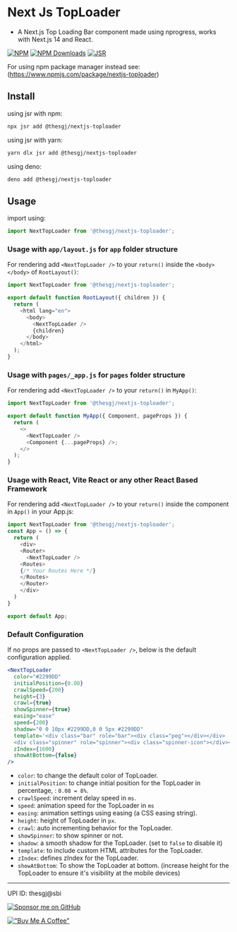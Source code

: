 # Next Js TopLoader

- A Next.js Top Loading Bar component made using nprogress, works with Next.js 14 and React.

[![NPM](https://img.shields.io/badge/NPM-%23CB3837.svg?style=for-the-badge&logo=npm&logoColor=white)](https://www.npmjs.com/package/nextjs-toploader)
[![NPM Downloads](https://img.shields.io/npm/dm/nextjs-toploader?&style=flat-square)](https://www.npmjs.com/package/nextjs-toploader)
[![JSR](https://jsr.io/badges/@thesgj/nextjs-toploader)](https://jsr.io/badges/@thesgj/nextjs-toploader)

For using npm package manager instead see: (https://www.npmjs.com/package/nextjs-toploader)

## Install

using jsr with npm:

```bash
npx jsr add @thesgj/nextjs-toploader
```

using jsr with yarn:

```bash
yarn dlx jsr add @thesgj/nextjs-toploader
```

using deno:

```bash
deno add @thesgj/nextjs-toploader
```

## Usage

import using:

```js
import NextTopLoader from '@thesgj/nextjs-toploader';
```

### Usage with `app/layout.js` for `app` folder structure

For rendering add `<NextTopLoader />` to your `return()` inside the `<body></body>` of `RootLayout()`:

```js
import NextTopLoader from '@thesgj/nextjs-toploader';

export default function RootLayout({ children }) {
  return (
    <html lang="en">
      <body>
        <NextTopLoader />
        {children}
      </body>
    </html>
  );
}
```

### Usage with `pages/_app.js` for `pages` folder structure

For rendering add `<NextTopLoader />` to your `return()` in `MyApp()`:

```js
import NextTopLoader from '@thesgj/nextjs-toploader';

export default function MyApp({ Component, pageProps }) {
  return (
    <>
      <NextTopLoader />
      <Component {...pageProps} />;
    </>
  );
}
```

### Usage with React, Vite React or any other React Based Framework

For rendering add `<NextTopLoader />` to your `return()` inside the <Router><Router/> component in `App()` in your App.js:


```js
import NextTopLoader from '@thesgj/nextjs-toploader';
const App = () => {
  return (
    <div>
    <Router>
      <NextTopLoader />
    <Routes>
    {/* Your Routes Here */}
    </Routes>
    </Router>
    </div>
  )
}

export default App;
```

### Default Configuration

If no props are passed to `<NextTopLoader />`, below is the default configuration applied.

```jsx
<NextTopLoader
  color="#2299DD"
  initialPosition={0.08}
  crawlSpeed={200}
  height={3}
  crawl={true}
  showSpinner={true}
  easing="ease"
  speed={200}
  shadow="0 0 10px #2299DD,0 0 5px #2299DD"
  template='<div class="bar" role="bar"><div class="peg"></div></div> 
  <div class="spinner" role="spinner"><div class="spinner-icon"></div></div>'
  zIndex={1600}
  showAtBottom={false}
/>
```

- `color`: to change the default color of TopLoader.
- `initialPosition`: to change initial position for the TopLoader in percentage, : `0.08 = 8%`.
- `crawlSpeed`: increment delay speed in `ms`.
- `speed`: animation speed for the TopLoader in `ms`
- `easing`: animation settings using easing (a CSS easing string).
- `height`: height of TopLoader in `px`.
- `crawl`: auto incrementing behavior for the TopLoader.
- `showSpinner`: to show spinner or not.
- `shadow`: a smooth shadow for the TopLoader. (set to `false` to disable it)
- `template`: to include custom HTML attributes for the TopLoader.
- `zIndex`: defines zIndex for the TopLoader.
- `showAtBottom`: To show the TopLoader at bottom. (increase height for the TopLoader to ensure it's visibility at the mobile devices)

---

UPI ID: thesgj@sbi

[![Sponsor me on GitHub](https://img.shields.io/badge/Sponsor%20me%20on-GitHub-brightgreen)](https://github.com/sponsors/TheSGJ)

[!["Buy Me A Coffee"](https://img.shields.io/badge/Buy_Me_A_Coffee-FFDD00?style=for-the-badge&logo=buy-me-a-coffee&logoColor=black)](https://www.buymeacoffee.com/thesgj)
